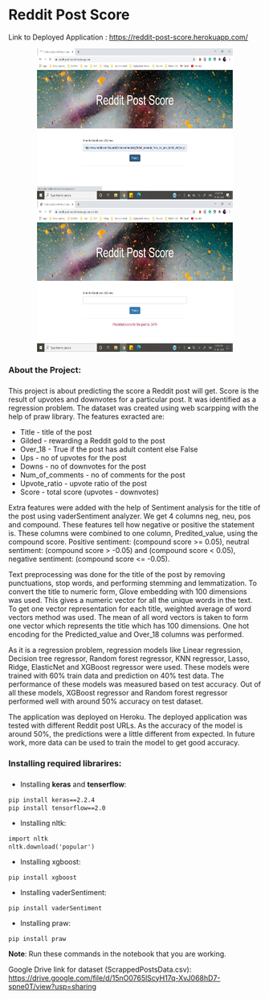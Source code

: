 # Reddit Post Score

Link to Deployed Application : https://reddit-post-score.herokuapp.com/

<div align="center">
  <img src="/Images/1.jpg" height="300" width="390"><img src="/Images/2.jpg" height="300" width="390">
 </div>

### About the Project: <h3>
This project is about predicting the score a Reddit post will get. Score is the result of upvotes and downvotes for a particular post. It was identified as a regression problem. The dataset was created using web scarpping with the help of praw library. The features exracted are:
* Title - title of the post
* Gilded - rewarding a Reddit gold to the post
* Over_18 - True if the post has adult content else False
* Ups - no of upvotes for the post
* Downs - no of downvotes for the post
* Num_of_comments - no of comments for the post
* Upvote_ratio - upvote ratio of the post
* Score - total score (upvotes - downvotes)

Extra features were added with the help of Sentiment analysis for the title of the post using vaderSentiment analyzer. We get 4 columns neg, neu, pos and compound. These features tell how negative or positive the statement is. These columns were combined to one column, Predited_value, using the compound score. Positive sentiment: (compound score >= 0.05), neutral sentiment: (compound score > -0.05) and (compound score < 0.05), negative sentiment: (compound score <= -0.05).

Text preprocessing was done for the title of the post by removing punctuations, stop words, and performing stemming and lemmatization. To convert the title to numeric form, Glove embedding with 100 dimensions was used. This gives a numeric vector for all the unique words in the text. To get one vector representation for each title, weighted average of word vectors method was used. The mean of all word vectors is taken to form one vector which represents the title which has 100 dimensions. One hot encoding for the Predicted_value and Over_18 columns was performed. 

As it is a regression problem, regression models like Linear regression, Decision tree regressor, Random forest regressor, KNN regressor, Lasso, Ridge, ElasticNet and XGBoost regressor were used. These models were trained with 60% train data and prediction on 40% test data. The performance of these models was measured based on test accuracy. Out of all these models, XGBoost regressor and Random forest regressor performed well with around 50% accuracy on test dataset. 

The application was deployed on Heroku. The deployed application was tested with different Reddit post URLs. As the accuracy of the model is around 50%, the predictions were a little different from expected. In future work, more data can be used to train the model to get good accuracy.

### Installing required librarires: <h3>
* Installing __keras__ and __tenserflow__:
```
pip install keras==2.2.4
pip install tensorflow==2.0
```
* Installing nltk:
```
import nltk
nltk.download('popular')
```
* Installing xgboost:
```
pip install xgboost
```
* Installing vaderSentiment:
```
pip install vaderSentiment
```
* Installing praw:
```
pip install praw
```
__Note__: Run these commands in the notebook that you are working.

Google Drive link for dataset (ScrappedPostsData.csv): https://drive.google.com/file/d/15nO0765lScyH17q-XvJ068hD7-spne0T/view?usp=sharing
